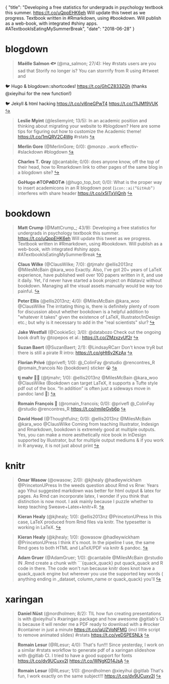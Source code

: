 {
  "title": "Developing a free statistics for undergrads in psychology textbook this summer. https://t.co/uQppEHK6eh Will update this tweet as we progress. Textbook written in #Rmarkdown, using #bookdown. Will publish as a web-book, with integrated #shiny apps. #ATextbookIsEatingMySummerBreak",
  "date": "2018-06-28"
}

# blogdown

> **Maëlle Salmon 🐟** (@ma_salmon; 27/4): Hey #rstats users are you sad that Storify no longer is? You can storrrify from R using #rtweet and 
>
🐦 Hugo &amp; blogdown::shortcodes! https://t.co/GhCZ833ZGh (thanks @xieyihui for the new function!)
>
🐦 Jekyll &amp; html hacking https://t.co/vl6neGPwT4 https://t.co/11jJMf9VUK  [&#8618;](https://twitter.com/xieyihui/status/1011864164258795520)

<!-- -->


> **Leslie Myint** (@lesliemyint; 13/5): In an academic position and thinking about migrating your website to #blogdown? Here are some tips for figuring out how to customize the Academic theme! https://t.co/1mQRV2C4Wg #rstats  [&#8618;](https://twitter.com/xieyihui/status/1012065214697795584)

<!-- -->


> **Merlin Gore** (@MerlinGore; 0/0): @monzo ..work effectiv- #slackdown #blogdown  [&#8618;](https://twitter.com/xieyihui/status/1011983864003203073)

<!-- -->


> **Charles T. Gray** (@cantabile; 0/0): does anyone know, off the top of their head, how to Rmarkdown link to other pages of the same blog in a blogdown site?  [&#8618;](https://twitter.com/xieyihui/status/1011886578933817345)

<!-- -->


> **GoHugo 🔥TOP🔥BOT🔥** (@hugo_top_bot; 0/0): What is the proper way to insert academicons in an R blogdown post (`icon::ai(“GitHub”)` interferes with share header  https://t.co/x5ITxViQnh  [&#8618;](https://twitter.com/xieyihui/status/1011843325475815424)

<!-- -->


# bookdown

> **Matt Crump** (@MattCrump_; 43/9): Developing a free statistics for undergrads in psychology textbook this summer. https://t.co/uQppEHK6eh Will update this tweet as we progress. Textbook written in #Rmarkdown, using #bookdown. Will publish as a web-book, with integrated #shiny apps. #ATextbookIsEatingMySummerBreak  [&#8618;](https://twitter.com/xieyihui/status/1011952484347150336)

<!-- -->


> **Claus Wilke** (@ClausWilke; 7/0): @tjmahr @ellis2013nz @MilesMcBain @kara_woo Exactly. Also, I've got 20+ years of LaTeX experience, have published well over 100 papers written in it, and use it daily. Yet, I'd never have started a book project on #dataviz without bookdown. Managing all the visual assets manually would be way too painful.  [&#8618;](https://twitter.com/xieyihui/status/1011815785118011393)

<!-- -->


> **Peter Ellis** (@ellis2013nz; 4/0): @MilesMcBain @kara_woo @ClausWilke The irritating thing is, there is definitely plenty of room for discussion about whether bookdown is a helpful addition to "whatever it takes" given the existence of LaTeX, Illustrator/InDesign etc.; but why is it necessary to add in the "real scientists" slur?  [&#8618;](https://twitter.com/xieyihui/status/1011813358805254144)

<!-- -->


> **Jake Westfall** (@CookieSci; 3/0): @databozo Check out the ongoing book draft by @topepos et al.:
https://t.co/ZMzxzvUf2r  [&#8618;](https://twitter.com/xieyihui/status/1011982446911516677)

<!-- -->


> **Suzan Baert** (@SuzanBaert; 2/1): @LindsayRCarr Don't know tryR but there is still a pirate R intro: https://t.co/gHt6v2KzAx  [&#8618;](https://twitter.com/xieyihui/status/1012052045359210496)

<!-- -->


> **Florian Privé** (@privefl; 1/0): @_ColinFay @rstudio @rencontres_R @romain_francois No {bookdown} sticker 😭  [&#8618;](https://twitter.com/xieyihui/status/1011911623395684352)

<!-- -->


> **tj mahr 🍕🍍** (@tjmahr; 1/0): @ellis2013nz @MilesMcBain @kara_woo @ClausWilke (Bookdown can target LaTeX, it supports a Tufte style pdf out of the box. “In addition” is often just a sideways move in pandoc land 🤫)  [&#8618;](https://twitter.com/xieyihui/status/1011814195392909312)

<!-- -->


> **Romain François 🦄** (@romain_francois; 0/0): @privefl @_ColinFay @rstudio @rencontres_R https://t.co/rmiIeGvb6p  [&#8618;](https://twitter.com/xieyihui/status/1011912224783421440)

<!-- -->


> **David Hood** (@Thoughtfulnz; 0/0): @ellis2013nz @MilesMcBain @kara_woo @ClausWilke Coming from teaching Illustrator, Indesign and Rmarkdown, bookdown is extremely good at multiple outputs. Yes, you can make a more aesthetically nice book in InDesign supported by Illustrator, but for multiple output mediums &amp; if you work in R anyway, it is not just about print  [&#8618;](https://twitter.com/xieyihui/status/1011827769615872000)

<!-- -->


# knitr

> **Omar Wasow** (@owasow; 2/0): @kjhealy @hadleywickham @PrincetonUPress In the weeds question about Rmd vs Rnw: Years ago Yihui suggested markdown was better for html output &amp; latex for pages. As Rmd can incorporate latex, I wonder if you think that distinction is now moot. I ask mainly because I puzzle whether to keep teaching Sweave+Latex+knitr+R.  [&#8618;](https://twitter.com/xieyihui/status/1012125854778814464)

<!-- -->


> **Kieran Healy** (@kjhealy; 1/0): @ellis2013nz @PrincetonUPress In this case, LaTeX produced from Rmd files via knitr. The typesetter is working in LaTeX.  [&#8618;](https://twitter.com/xieyihui/status/1012144328880328704)

<!-- -->


> **Kieran Healy** (@kjhealy; 1/0): @owasow @hadleywickham @PrincetonUPress I think it's moot. In the pipeline I use, the same Rmd goes to both HTML and LaTeX/PDF via knitr &amp; pandoc.  [&#8618;](https://twitter.com/xieyihui/status/1012127822133985285)

<!-- -->


> **Adam Gruer** (@AdamGruer; 1/0): @cantabile @MilesMcBain @rstudio IN .Rmd create a chunk with ```{quack_quack} put quack_quack and R code in there. The code won't run because knitr does knot have a quack_quack engine  but wherever you use the supported key words ( anything ending in _dataset, column_name or quack_quack) you'll  [&#8618;](https://twitter.com/xieyihui/status/1011842122767523840)

<!-- -->


# xaringan

> **Daniel Nüst** (@nordholmen; 8/2): TIL how fun creating presentations is with @xieyihui's #xaringan package and how awesome @gitlab's CI is because it will render me a PDF ready to download with a #rocker #container in just a minute https://t.co/iaUZVqNFMG (incl little script to remove animated slides) #rstats https://t.co/yeDSPESNLk  [&#8618;](https://twitter.com/xieyihui/status/1011900195108474881)

<!-- -->


> **Romain Lesur** (@RLesur; 4/0): That's fun!!! Since yesterday, I work on a similar #rstats workflow to generate pdf of a xaringan slideshow with @gitlab CI. I tried to have a good support for fonts https://t.co/dv9UCuxv2I https://t.co/WNgKD14JsA  [&#8618;](https://twitter.com/xieyihui/status/1011994994880729088)

<!-- -->


> **Romain Lesur** (@RLesur; 1/0): @nordholmen @xieyihui @gitlab That's fun, I work exactly on the same subject!!! https://t.co/dv9UCuxv2I  [&#8618;](https://twitter.com/xieyihui/status/1011989881676017665)

<!-- -->


